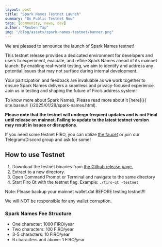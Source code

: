 ```yaml
---
layout: post
title: "Spark Names Testnet Launch"
summary: "On Public Testnet Now"
tags: [community, news, dev]
author: "Reuben Yap"
img: "/blog/assets/spark-names-testnet/banner.png"
---
```

We are pleased to announce the launch of Spark Names testnet!

This testnet release provides a dedicated environment for developers and users to experiment, evaluate, and refine Spark Names ahead of its mainnet launch. By enabling real-world testing, we aim to identify and address any potential issues that may not surface during internal development.

Your participation and feedback are invaluable as we work together to ensure Spark Names delivers a seamless and privacy-focused experience. Join us in testing and shaping the future of Firo’s address system!

To know more about Spark Names, Please read more about it [here]({{ site.baseurl }}2025/01/28/spark-names.html).

**Please note that the testnet will undergo frequent updates and is not Final until release on mainnet. Failing to update to the latest testnet version may result in issues or disruptions.**

If you need some testnet FIRO, you can utilize [the faucet](https://testexplorer.firo.org/faucet) or join our Telegram/Discord group and ask for some!

## How to use Testnet
1. Download the testnet binaries from [the Github release page.](https://github.com/firoorg/firo/releases/tag/v0.14.14.0-spark-names-alpha.1)
2. Extract to a new directory.
3. Open Command Prompt or Terminal and navigate to the same directory
4. Start Firo Qt with the testnet flag. Example: `./firo-qt -testnet`

Note: Please backup your mainnet wallet.dat BEFORE testing testnet!!!

We will NOT be responsible for any wallet corruption.

### Spark Names Fee Structure

* One character: 1000 FIRO/year
* Two characters: 100 FIRO/year
* 3-5 characters: 10 FIRO/year
* 6 characters and above: 1 FIRO/year
